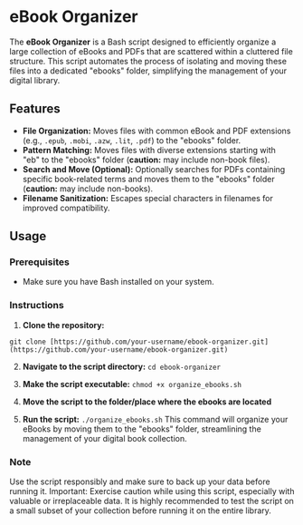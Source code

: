 # eBook Organizer

The **eBook Organizer** is a Bash script designed to efficiently organize a large collection of eBooks and PDFs that are scattered within a cluttered file structure. This script automates the process of isolating and moving these files into a dedicated "ebooks" folder, simplifying the management of your digital library.

## Features

* **File Organization:** Moves files with common eBook and PDF extensions (e.g., `.epub`, `.mobi`, `.azw`, `.lit`, `.pdf`) to the "ebooks" folder.
* **Pattern Matching:** Moves files with diverse extensions starting with "eb" to the "ebooks" folder (**caution:** may include non-book files).
* **Search and Move (Optional):** Optionally searches for PDFs containing specific book-related terms and moves them to the "ebooks" folder (**caution:** may include non-books).
* **Filename Sanitization:** Escapes special characters in filenames for improved compatibility.

## Usage

### Prerequisites

- Make sure you have Bash installed on your system.

### Instructions

1. **Clone the repository:**

```git clone [https://github.com/your-username/ebook-organizer.git](https://github.com/your-username/ebook-organizer.git)```

2. **Navigate to the script directory:**
```cd ebook-organizer```

3. **Make the script executable:**
```chmod +x organize_ebooks.sh```

4. **Move the script to the folder/place where the ebooks are located**

5. **Run the script:**
```./organize_ebooks.sh```
This command will organize your eBooks by moving them to the "ebooks" folder, streamlining the management of your digital book collection.
### Note
Use the script responsibly and make sure to back up your data before running it.
Important: Exercise caution while using this script, especially with valuable or irreplaceable data. It is highly recommended to test the script on a small subset of your collection before running it on the entire library.
